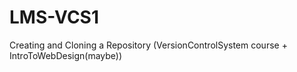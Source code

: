 # LMS-VCS1
Creating and Cloning a Repository (VersionControlSystem course + IntroToWebDesign(maybe))
